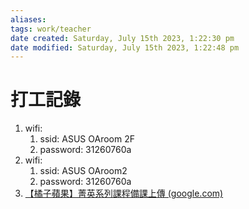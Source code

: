 ```yaml
---
aliases: 
tags: work/teacher
date created: Saturday, July 15th 2023, 1:22:30 pm
date modified: Saturday, July 15th 2023, 1:22:48 pm
---
```


# 打工記錄

1. wifi:
	1. ssid: ASUS OAroom 2F
	2. password: 31260760a
2. wifi:
	1. ssid: ASUS OAroom2
	2. password: 31260760a
3. [【橘子蘋果】菁英系列課程備課上傳 (google.com)](https://docs.google.com/forms/d/e/1FAIpQLSdZAMcjrDi8Nf0YFluG2w81IkE7CTf7keQkMK0RmdwALYBTlw/viewform)